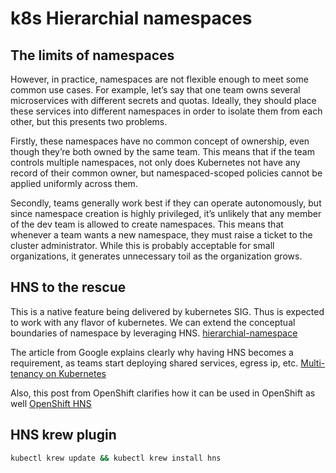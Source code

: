 # k8s Hierarchial namespaces

## The limits of namespaces

However, in practice, namespaces are not flexible enough to meet some common use cases. For example, let’s say that one team owns several microservices with different secrets and quotas. Ideally, they should place these services into different namespaces in order to isolate them from each other, but this presents two problems.

Firstly, these namespaces have no common concept of ownership, even though they’re both owned by the same team. This means that if the team controls multiple namespaces, not only does Kubernetes not have any record of their common owner, but namespaced-scoped policies cannot be applied uniformly across them.

Secondly, teams generally work best if they can operate autonomously, but since namespace creation is highly privileged, it’s unlikely that any member of the dev team is allowed to create namespaces. This means that whenever a team wants a new namespace, they must raise a ticket to the cluster administrator. While this is probably acceptable for small organizations, it generates unnecessary toil as the organization grows.

## HNS to the rescue

This is a native feature being delivered by kubernetes SIG. Thus is expected to work with any flavor of kubernetes. We can extend the conceptual boundaries of namespace by leveraging HNS.
[hierarchial-namespace](https://github.com/kubernetes-sigs/hierarchical-namespaces)

The article from Google explains clearly why having HNS becomes a requirement, as teams start deploying shared services, egress ip, etc.
[Multi-tenancy on Kubernetes](https://cloud.google.com/kubernetes-engine/docs/concepts/multitenancy-overview)

Also, this post from OpenShift clarifies how it can be used in OpenShift as well
[OpenShift HNS](https://www.redhat.com/architect/kubernetes-hierarchical-namespaces)

## HNS krew plugin

```bash
kubectl krew update && kubectl krew install hns
```


